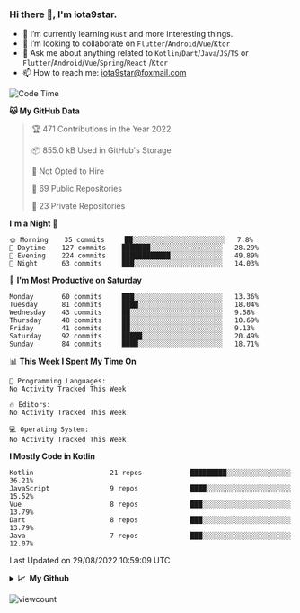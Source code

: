 ### Hi there 👋, I'm iota9star.

- 🌱 I’m currently learning `Rust` and more interesting things.
- 👯 I’m looking to collaborate on `Flutter`/`Android`/`Vue`/`Ktor`
- 💬 Ask me about anything related to `Kotlin`/`Dart`/`Java`/`JS`/`TS` or `Flutter`/`Android`/`Vue`/`Spring`/`React`
  /`Ktor`
- 📫 How to reach me: [iota9star@foxmail.com](iota9star@foxmail.com)



<!--START_SECTION:waka-->
![Code Time](http://img.shields.io/badge/Code%20Time-3%2C090%20hrs%2054%20mins-blue)

**🐱 My GitHub Data** 

> 🏆 471 Contributions in the Year 2022
 > 
> 📦 855.0 kB Used in GitHub's Storage 
 > 
> 🚫 Not Opted to Hire
 > 
> 📜 69 Public Repositories 
 > 
> 🔑 23 Private Repositories  
 > 
**I'm a Night 🦉** 

```text
🌞 Morning    35 commits     ██░░░░░░░░░░░░░░░░░░░░░░░   7.8% 
🌆 Daytime    127 commits    ███████░░░░░░░░░░░░░░░░░░   28.29% 
🌃 Evening    224 commits    ████████████░░░░░░░░░░░░░   49.89% 
🌙 Night      63 commits     ███░░░░░░░░░░░░░░░░░░░░░░   14.03%

```
📅 **I'm Most Productive on Saturday** 

```text
Monday       60 commits     ███░░░░░░░░░░░░░░░░░░░░░░   13.36% 
Tuesday      81 commits     ████░░░░░░░░░░░░░░░░░░░░░   18.04% 
Wednesday    43 commits     ██░░░░░░░░░░░░░░░░░░░░░░░   9.58% 
Thursday     48 commits     ██░░░░░░░░░░░░░░░░░░░░░░░   10.69% 
Friday       41 commits     ██░░░░░░░░░░░░░░░░░░░░░░░   9.13% 
Saturday     92 commits     █████░░░░░░░░░░░░░░░░░░░░   20.49% 
Sunday       84 commits     ████░░░░░░░░░░░░░░░░░░░░░   18.71%

```


📊 **This Week I Spent My Time On** 

```text
💬 Programming Languages: 
No Activity Tracked This Week

🔥 Editors: 
No Activity Tracked This Week

💻 Operating System: 
No Activity Tracked This Week

```

**I Mostly Code in Kotlin** 

```text
Kotlin                   21 repos            █████████░░░░░░░░░░░░░░░░   36.21% 
JavaScript               9 repos             ████░░░░░░░░░░░░░░░░░░░░░   15.52% 
Vue                      8 repos             ███░░░░░░░░░░░░░░░░░░░░░░   13.79% 
Dart                     8 repos             ███░░░░░░░░░░░░░░░░░░░░░░   13.79% 
Java                     7 repos             ███░░░░░░░░░░░░░░░░░░░░░░   12.07%

```



 Last Updated on 29/08/2022 10:59:09 UTC
<!--END_SECTION:waka-->

<details>
  <summary><b>📈&nbsp;&nbsp;My Github</b></summary>
  <br>
  <img src='https://github-profile-trophy.vercel.app/?username=iota9star'>
  <img src='https://bad-apple-github-readme.vercel.app/api?show_bg=1&username=iota9star&hide_title=true'>
  <img src='http://cr-skills-chart-widget.azurewebsites.net/api/api?username=iota9star'>
</details>


![viewcount](https://count.getloli.com/get/@iota9star?theme=rule34)
